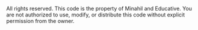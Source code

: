 All rights reserved. This code is the property of Minahil and Educative. You are not authorized to use, modify, or distribute this code without explicit permission from the owner.
